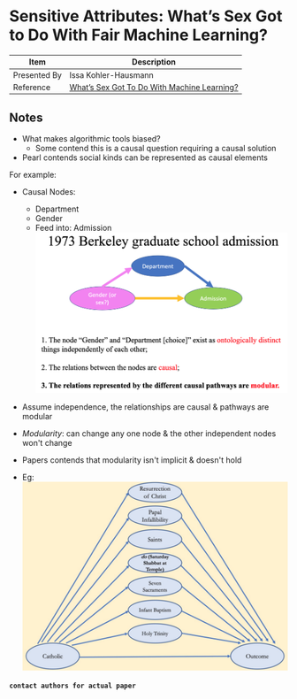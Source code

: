 # Sensitive Attributes: What’s Sex Got to Do With Fair Machine Learning?

| Item | Description |
| --- | --- | 
| Presented By | Issa Kohler-Hausmann |
| Reference | [What’s Sex Got To Do With Machine Learning?](https://dl.acm.org/doi/pdf/10.1145/3351095.3375674?download=true) |



## Notes

- What makes algorithmic tools biased?
    - Some contend this is a causal question requiring a causal solution
- Pearl contends social kinds can be represented as causal elements

For example:
- Causal Nodes:
    - Department
    - Gender
    - Feed into: Admission
![Berklee Modularity](./modulatiry_berklee.png)

- Assume independence, the relationships are causal & pathways are modular
- *Modularity*: can change any one node & the other independent nodes won't change
- Papers contends that modularity isn't implicit & doesn't hold
- Eg:
    ![Catholic Modularity](./catholic_modularity.png)


**`contact authors for actual paper`**